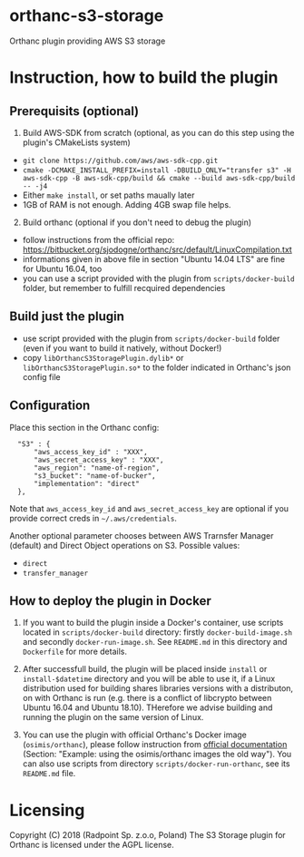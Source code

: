 # orthanc-s3-storage

Orthanc plugin providing AWS S3 storage

# Instruction, how to build the plugin

## Prerequisits (optional)
1. Build AWS-SDK from scratch (optional, as you can do this step using the plugin's CMakeLists system)
  - `git clone https://github.com/aws/aws-sdk-cpp.git`
  - `cmake -DCMAKE_INSTALL_PREFIX=install -DBUILD_ONLY="transfer s3" -H aws-sdk-cpp -B aws-sdk-cpp/build && cmake --build aws-sdk-cpp/build -- -j4`
  - Either `make install`, or set paths maually later
  - 1GB of RAM is not enough. Adding 4GB swap file helps.

2. Build orthanc (optional if you don't need to debug the plugin)
  - follow instructions from the official repo: https://bitbucket.org/sjodogne/orthanc/src/default/LinuxCompilation.txt
  - informations given in above file in section "Ubuntu 14.04 LTS" are fine for Ubuntu 16.04, too
  - you can use a script provided with the plugin from `scripts/docker-build` folder, but remember to fulfill recquired dependencies
  
## Build just the plugin
  - use script provided with the plugin from `scripts/docker-build` folder (even if you want to build it natively, without Docker!)
  - copy `libOrthancS3StoragePlugin.dylib*` or `libOrthancS3StoragePlugin.so*` to the folder indicated in Orthanc's json config file


## Configuration

Place this section in the Orthanc config:

```
  "S3" : {
      "aws_access_key_id" : "XXX",
      "aws_secret_access_key" : "XXX",
      "aws_region": "name-of-region",
      "s3_bucket": "name-of-bucker",
      "implementation": "direct"
  },
```

Note that `aws_access_key_id` and `aws_secret_access_key` are optional if you provide correct creds in `~/.aws/credentials`.

Another optional parameter chooses between AWS Trarnsfer Manager (default) and Direct Object operations on S3. 
Possible values:
 - `direct`
 - `transfer_manager`


## How to deploy the plugin in Docker

1. If you want to build the plugin inside a Docker's container, use scripts located in `scripts/docker-build` directory: firstly `docker-build-image.sh` and secondly `docker-run-image.sh`. See `README.md` in this directory and `Dockerfile` for more details.

2. After successfull build, the plugin will be placed inside `install` or `install-$datetime` directory and you will be able to use it, if a Linux distribution used for building shares libraries versions with a distributon, on with Orthanc is run (e.g. there is a conflict of libcrypto between Ubuntu 16.04 and Ubuntu 18.10). THerefore we advise building and running the plugin on the same version of Linux.

3. You can use the plugin with official Orthanc's Docker image (`osimis/orthanc`), please follow instruction from [official documentation](https://osimis.atlassian.net/wiki/spaces/OKB/pages/26738689) (Section: "Example: using the osimis/orthanc images the old way"). You can also use scripts from directory `scripts/docker-run-orthanc`, see its `README.md` file.

# Licensing
Copyright (C) 2018 (Radpoint Sp. z.o.o, Poland) 
The S3 Storage plugin for Orthanc is licensed under the AGPL license. 
